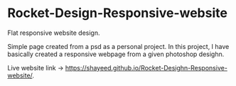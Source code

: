 # Rocket-Design-Responsive-website

Flat responsive website design.

Simple page created from a psd as a personal project. In this project, I have basically created a responsive webpage from a given photoshop desighn.

Live website link ->  https://shayeed.github.io/Rocket-Desighn-Responsive-website/.
